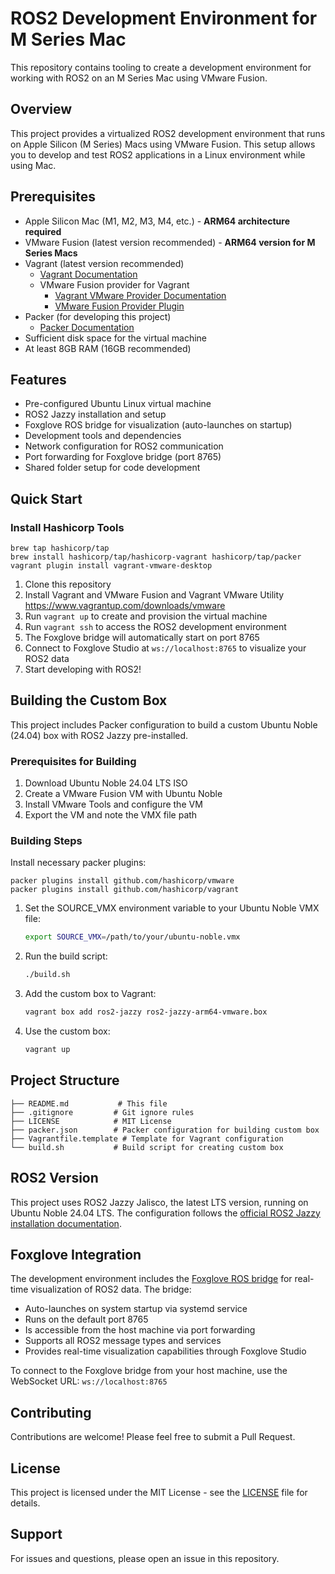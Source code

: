 # ROS2 Development Environment for M Series Mac

This repository contains tooling to create a development environment for working with ROS2 on an M Series Mac using VMware Fusion.

## Overview

This project provides a virtualized ROS2 development environment that runs on Apple Silicon (M Series) Macs using VMware Fusion. This setup allows you to develop and test ROS2 applications in a Linux environment while using Mac.

## Prerequisites

- Apple Silicon Mac (M1, M2, M3, M4, etc.) - **ARM64 architecture required**
- VMware Fusion (latest version recommended) - **ARM64 version for M Series Macs**
- Vagrant (latest version recommended)
  - [Vagrant Documentation](https://www.vagrantup.com/docs)
  - VMware Fusion provider for Vagrant
    - [Vagrant VMware Provider Documentation](https://www.vagrantup.com/docs/providers/vmware)
    - [VMware Fusion Provider Plugin](https://github.com/hashicorp/vagrant-vmware-desktop)
- Packer (for developing this project)
  - [Packer Documentation](https://developer.hashicorp.com/packer/docs)
- Sufficient disk space for the virtual machine
- At least 8GB RAM (16GB recommended)

## Features

- Pre-configured Ubuntu Linux virtual machine
- ROS2 Jazzy installation and setup
- Foxglove ROS bridge for visualization (auto-launches on startup)
- Development tools and dependencies
- Network configuration for ROS2 communication
- Port forwarding for Foxglove bridge (port 8765)
- Shared folder setup for code development

## Quick Start

### Install Hashicorp Tools 
```
brew tap hashicorp/tap
brew install hashicorp/tap/hashicorp-vagrant hashicorp/tap/packer
vagrant plugin install vagrant-vmware-desktop
```

1. Clone this repository
2. Install Vagrant and VMware Fusion and Vagrant VMware Utility https://www.vagrantup.com/downloads/vmware 
3. Run `vagrant up` to create and provision the virtual machine
4. Run `vagrant ssh` to access the ROS2 development environment
5. The Foxglove bridge will automatically start on port 8765
6. Connect to Foxglove Studio at `ws://localhost:8765` to visualize your ROS2 data
7. Start developing with ROS2!

## Building the Custom Box

This project includes Packer configuration to build a custom Ubuntu Noble (24.04) box with ROS2 Jazzy pre-installed.

### Prerequisites for Building

1. Download Ubuntu Noble 24.04 LTS ISO
2. Create a VMware Fusion VM with Ubuntu Noble
3. Install VMware Tools and configure the VM
4. Export the VM and note the VMX file path

### Building Steps

Install necessary packer plugins: 

```
packer plugins install github.com/hashicorp/vmware
packer plugins install github.com/hashicorp/vagrant
```

1. Set the SOURCE_VMX environment variable to your Ubuntu Noble VMX file:
   ```bash
   export SOURCE_VMX=/path/to/your/ubuntu-noble.vmx
   ```

2. Run the build script:
   ```bash
   ./build.sh
   ```

3. Add the custom box to Vagrant:
   ```bash
   vagrant box add ros2-jazzy ros2-jazzy-arm64-vmware.box
   ```

4. Use the custom box:
   ```bash
   vagrant up
   ```

## Project Structure

```
├── README.md           # This file
├── .gitignore         # Git ignore rules
├── LICENSE            # MIT License
├── packer.json        # Packer configuration for building custom box
├── Vagrantfile.template # Template for Vagrant configuration
└── build.sh           # Build script for creating custom box
```

## ROS2 Version

This project uses ROS2 Jazzy Jalisco, the latest LTS version, running on Ubuntu Noble 24.04 LTS. The configuration follows the [official ROS2 Jazzy installation documentation](https://docs.ros.org/en/jazzy/Installation/Ubuntu-Install-Debs.html).

## Foxglove Integration

The development environment includes the [Foxglove ROS bridge](https://docs.foxglove.dev/docs/visualization/ros-foxglove-bridge) for real-time visualization of ROS2 data. The bridge:

- Auto-launches on system startup via systemd service
- Runs on the default port 8765
- Is accessible from the host machine via port forwarding
- Supports all ROS2 message types and services
- Provides real-time visualization capabilities through Foxglove Studio

To connect to the Foxglove bridge from your host machine, use the WebSocket URL: `ws://localhost:8765`

## Contributing

Contributions are welcome! Please feel free to submit a Pull Request.

## License

This project is licensed under the MIT License - see the [LICENSE](LICENSE) file for details.

## Support

For issues and questions, please open an issue in this repository.